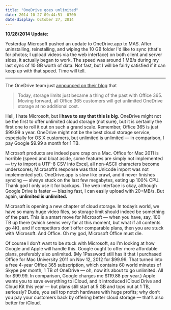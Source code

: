 ```yaml
---
title: "OneDrive goes unlimited"
date: 2014-10-27 09:44:51 -0700
date-display: October 27, 2014
---
```

**10/28/2014 Update:**

Yesterday Microsoft pushed an update to OneDrive.app to MAS. After uninstalling, reinstalling, and wiping the 10 GB folder I'd like to sync (that's for photos; I upload videos via the web interface) on both client and server sides, it actually began to work. The speed was around 1 MB/s during my last sync of 10 GB worth of data. Not fast, but I will be fairly satisfied if it can keep up with that speed. Time will tell.

---
The OneDrive team just [announced on their blog](https://blog.onedrive.com/office-365-onedrive-unlimited-storage/) that

> Today, storage limits just became a thing of the past with Office 365. Moving forward, all Office 365 customers will get unlimited OneDrive storage at no additional cost.

Hell, I hate Microsoft, but **I have to say that this is big**. OneDrive might not be the first to offer unlimited cloud storage (not sure), but it is certainly the first one to roll it out on such a grand scale. Remember, Office 365 is just $99.99 a year. OneDrive might not be the best cloud storage service, especially for OS X customers, but unlimited is unlimited — in comparison, I pay Google $9.99 a month for 1 TB.

Microsoft products are indeed pure crap on a Mac. Office for Mac 2011 is horrible (speed and bloat aside, some features are simply not implemented — try to import a UTF-8 CSV into Excel, all non-ASCII characters become underscores; Microsoft’s response was that Unicode import was not implemented yet). OneDrive.app is slow like crawl, and it never finishes syncing — always stuck on the last few megabytes, eating up 100% CPU. Thank god I only use it for backups. The web interface is okay, although Google Drive is faster — blazing fast, I can easily upload with 20+MB/s. But again, **unlimited is unlimited.**

Microsoft is opening a new chapter of cloud storage. In today’s world, we have so many huge video files, so storage limit should indeed be something of the past. This is a smart move for Microsoft — when you have, say, 100 TB up there (which seems very far at this moment, but what if all contents go 4K), and if competitors don’t offer comparable plans, then you are stuck with Microsoft. And Office. Oh my god, Microsoft Office must die.

Of course I don’t want to be stuck with Microsoft, so I’m looking at how Google and Apple will handle this. Google ought to offer more affordable plans, preferably also unlimited. (My 1Password still has it that I purchased Office for Mac University 2011 on Nov 12, 2012 for $99.99. That turned into a free 4-year Office 365 subscription, which contains 60 world minutes of Skype per month, 1 TB of OneDrive — oh, now it’s about to go unlimited. All for $99.99. In comparison, Google charges me $119.88 per year.) Apple wants you to save everything to iCloud, and it introduced iCloud Drive and Cloud Kit this year — but plans still start at 5 GB and tops out at 1 TB, seriously? Dude, you sell top notch hardware with huge profits; why don’t you pay your customers back by offering better cloud storage — that’s also better for iCloud.
